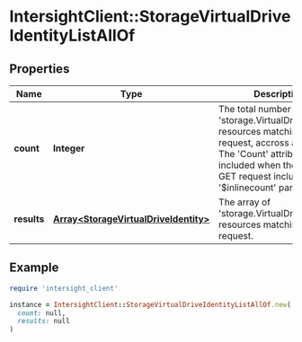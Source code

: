 # IntersightClient::StorageVirtualDriveIdentityListAllOf

## Properties

| Name | Type | Description | Notes |
| ---- | ---- | ----------- | ----- |
| **count** | **Integer** | The total number of &#39;storage.VirtualDriveIdentity&#39; resources matching the request, accross all pages. The &#39;Count&#39; attribute is included when the HTTP GET request includes the &#39;$inlinecount&#39; parameter. | [optional] |
| **results** | [**Array&lt;StorageVirtualDriveIdentity&gt;**](StorageVirtualDriveIdentity.md) | The array of &#39;storage.VirtualDriveIdentity&#39; resources matching the request. | [optional] |

## Example

```ruby
require 'intersight_client'

instance = IntersightClient::StorageVirtualDriveIdentityListAllOf.new(
  count: null,
  results: null
)
```

